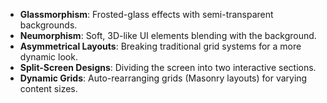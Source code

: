 - **Glassmorphism**: Frosted-glass effects with semi-transparent backgrounds.
- **Neumorphism**: Soft, 3D-like UI elements blending with the background.
- **Asymmetrical Layouts**: Breaking traditional grid systems for a more dynamic look.
- **Split-Screen Designs**: Dividing the screen into two interactive sections.
- **Dynamic Grids**: Auto-rearranging grids (Masonry layouts) for varying content sizes.
